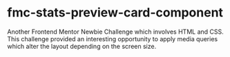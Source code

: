 # fmc-stats-preview-card-component
Another Frontend Mentor Newbie Challenge which involves HTML and CSS. This challenge provided an interesting opportunity to apply media queries which alter the layout depending on the screen size. 
